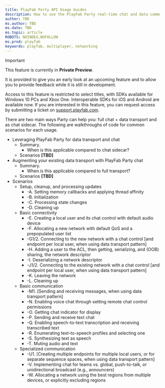 ```yaml
---
title: PlayFab Party API Usage Guides
description: How to use the PlayFab Party real-time chat and data communication API in common scenarios.
author: TBD
ms.author: TBD
ms.date: TBD
ms.topic: article
ROBOTS: NOINDEX,NOFOLLOW
ms.prod: playfab
keywords: playfab, multiplayer, networking
---
```

> [!IMPORTANT]
> This feature is currently in **Private Preview**.
>
> It is provided to give you an early look at an upcoming feature and to allow you to provide feedback while it is still in development.
>
> Access to this feature is restricted to select titles, with SDKs available for Windows 10 PCs and Xbox One. Interoperable SDKs for iOS and Android are available now. If you are interested in this feature, you can request access by submitting a ticket on [support.playfab.com](https://support.playfab.com/hc/en-us/requests/new).

There are two main ways Party can help you: full chat + data transport and as chat sidecar.
The following are walkthroughs of code for common scenarios for each usage.

* Leveraging PlayFab Party for data transport and chat
  * Summary.
    * When is this applicable compared to chat sidecar?
  * Scenarios **[TBD]**
* Augmenting your existing data transport with PlayFab Party chat
  * Summary.
    * When is this applicable compared to full transport?
  * Scenarios **[TBD]**
* Scenarios
  * Setup, cleanup, and processing updates
    * -A. Setting memory callbacks and applying thread affinity 
    * -B. Initialization
    * -C. Processing state changes
    * -D. Cleaning up
  * Basic connectivity
    * -E. Creating a local user and its chat control with default audio device
    * -F. Allocating a new network with default QoS and a prepopulated user list
    * -G1/2. Connecting to the new network with a chat control [and endpoint per local user, when using data transport pattern]
    * -H. Adding a user to the ACL, then getting, serializing, and (OOB) sharing, the network descriptor
    * -I. Deserializing a network descriptor
    * -J1/2. Connecting to the existing network with a chat control [and endpoint per local user, when using data transport pattern]
    * -K. Leaving the network
    * -L. Cleaning up
  * Basic communication
    * -M1. [Sending and receiving messages, when using data transport pattern]
    * -N. Enabling voice chat through setting remote chat control permissions
    * -O. Getting chat indicator for display
    * -P. Sending and receive text chat
    * -Q. Enabling speech-to-text transcription and receiving transcribed text
    * -R. Enumerating text-to-speech profiles and selecting one
    * -S. Synthesizing text as speech
    * -T. Muting audio and text
  * Specialized communication
    * -U1. [Creating multiple endpoints for multiple local users, or for separate sequence spaces, when using data transport pattern]
    * -V. Implementing chat for teams vs. global, push-to-talk, or unidirectional broadcast (e.g., announcers)
    * -W. Allocating a network using the best regions from multiple devices, or explicitly excluding regions
